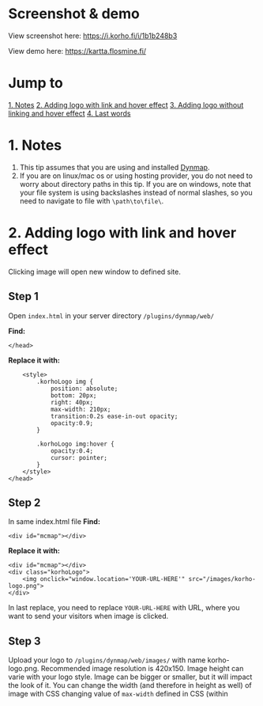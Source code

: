# Screenshot & demo
View screenshot here: https://i.korho.fi/i/1b1b248b3

View demo here: https://kartta.flosmine.fi/

# Jump to
[1. Notes](https://github.com/korhox/dynmap-map-logo#notes)
[2. Adding logo with link and hover effect](https://github.com/korhox/dynmap-map-logo#adding-logo-with-link-and-hover-effect)
[3. Adding logo without linking and hover effect](https://github.com/korhox/dynmap-map-logo#adding-logo-without-linking-and-hover-effect)
[4. Last words](https://github.com/korhox/dynmap-map-logo#last-words)

# 1. Notes
1. This tip assumes that you are using and installed [Dynmap](https://github.com/webbukkit/dynmap).
2. If you are on linux/mac os or using hosting provider, you do not need to worry about directory paths in this tip. If you are on windows, note that your file system is using backslashes instead of normal slashes, so you need to navigate to file with `\path\to\file\`.

# 2. Adding logo with link and hover effect
Clicking image will open new window to defined site.
## Step 1
Open `index.html` in your server directory `/plugins/dynmap/web/`

**Find:**
```
</head>
```

**Replace it with:**
```
    <style>
        .korhoLogo img {
            position: absolute;
            bottom: 20px;
            right: 40px;
            max-width: 210px;
            transition:0.2s ease-in-out opacity;
            opacity:0.9;
        }
    
        .korhoLogo img:hover {
            opacity:0.4;
            cursor: pointer;
        }
    </style>
</head>
```
## Step 2
In same index.html file
**Find:**
```
<div id="mcmap"></div>
```

**Replace it with:**
```
<div id="mcmap"></div>
<div class="korhoLogo">
    <img onclick="window.location='YOUR-URL-HERE'" src="/images/korho-logo.png">
</div>
```

In last replace, you need to replace `YOUR-URL-HERE` with URL, where you want to send your visitors when image is clicked.

## Step 3
Upload your logo to `/plugins/dynmap/web/images/` with name korho-logo.png. Recommended image resolution is 420x150. Image height can varie with your logo style. Image can be bigger or smaller, but it will impact the look of it. You can change the width (and therefore in height as well) of image with CSS changing value of `max-width` defined in CSS (within <style>-tags).
  
# 3. Adding logo without linking and hover effect
Image is just always there and really does nothing.

## Step 1
Open `index.html` in your server directory `/plugins/dynmap/web/`

**Find:**
```
</head>
```

**Replace it with:**
```
    <style>
        .korhoLogo img {
            position: absolute;
            bottom: 20px;
            right: 40px;
            max-width: 210px;
            transition:0.2s ease-in-out opacity;
            opacity:0.9;
        }
    </style>
</head>
```
## Step 2
In same index.html file

**Find:**
```
<div id="mcmap"></div>
```

**Replace it with:**
```
<div id="mcmap"></div>
<div class="korhoLogo">
    <img src="/images/korho-logo.png">
</div>
```

## Step 3
Upload your logo to `/plugins/dynmap/web/images/` with name korho-logo.png. Recommended image resolution is 420x150. Image height can varie with your logo style. Image can be bigger or smaller, but it will impact the look of it. You can change the width (and therefore in height as well) of image with CSS changing value of `max-width` defined in CSS (within <style>-tags).
    
# 4. Last words
This is my first GitHub post, please tell me if i can somehow improve this! :) If you need help setting this up, please post issue with your index.html attached.

*Best regards,*

*korho*
